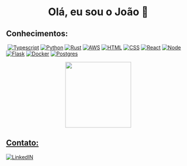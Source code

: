 <h1 align='center'>Olá, eu sou o João 👋</h1>

## Conhecimentos:

[![]()](https://github.com/Zapodask)
[![Typescript](https://img.shields.io/badge/TypeScript-007ACC?style=for-the-badge&logo=typescript&logoColor=white)](https://github.com/Zapodask)
[![Python](https://img.shields.io/badge/Python-14354C?style=for-the-badge&logo=python&logoColor=white)](https://github.com/Zapodask)
[![Rust](https://img.shields.io/badge/Rust-000000?style=for-the-badge&logo=rust&logoColor=white)](https://github.com/Zapodask)
[![AWS](https://img.shields.io/badge/Amazon_AWS-232F3E?style=for-the-badge&logo=amazon-aws&logoColor=white)](https://github.com/Zapodask)
[![HTML](https://img.shields.io/badge/HTML5-E34F26?style=for-the-badge&logo=html5&logoColor=white)](https://github.com/Zapodask)
[![CSS](https://img.shields.io/badge/CSS3-1572B6?style=for-the-badge&logo=css3&logoColor=white)](https://github.com/Zapodask)
[![React](https://img.shields.io/badge/React-20232A?style=for-the-badge&logo=react&logoColor=61DAFB)](https://github.com/Zapodask)
[![Node](https://img.shields.io/badge/Node.js-43853D?style=for-the-badge&logo=node.js&logoColor=white)](https://github.com/Zapodask)
[![Flask](https://img.shields.io/badge/Flask-000000?style=for-the-badge&logo=flask&logoColor=white)](https://github.com/Zapodask)
[![Docker](https://img.shields.io/badge/Docker-2496ED?style=for-the-badge&logo=docker&logoColor=white)](https://github.com/Zapodask)
[![Postgres](https://img.shields.io/badge/PostgreSQL-316192?style=for-the-badge&logo=postgresql&logoColor=white)](https://github.com/Zapodask)

<div align="center">
  <a href="https://github.com/Zapodask">
  <img height="180em" src="https://github-readme-stats.vercel.app/api/top-langs/?username=Zapodask&layout=compact&langs_count=7&theme=dracula"/>
</div>

## Contato:

[![LinkedIN](https://img.shields.io/badge/LinkedIn-0077B5?style=for-the-badge&logo=linkedin&logoColor=white)](https://www.linkedin.com/in/joaopedroemerim/)
